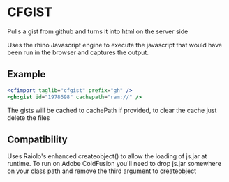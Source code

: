 CFGIST
======

Pulls a gist from github and turns it into html on the server side

Uses the rhino Javascript engine to execute the javascript that would have been run in the browser and captures the output.

Example
-------

```ColdFusion
<cfimport taglib="cfgist" prefix="gh" />
<gh:gist id="1978698" cachepath="ram://" />
```

The gists will be cached to cachePath if provided, to clear the cache just delete the files

Compatibility
-------------

Uses Raiolo's enhanced createobject() to allow the loading of js.jar at runtime. To run on Adobe ColdFusion 
you'll need to drop js.jar somewhere on your class path and remove the third argument to createobject

